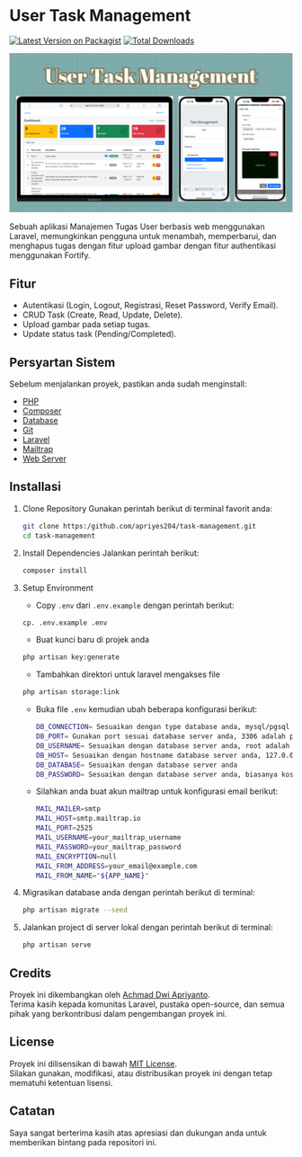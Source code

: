 # User Task Management

[![Latest Version on Packagist][ico-version]][link-packagist]
[![Total Downloads][ico-downloads]][link-downloads]

![Demo Screenshot](./public/backend/assets/img/Demo.png)

Sebuah aplikasi Manajemen Tugas User berbasis web menggunakan Laravel, memungkinkan pengguna untuk menambah, memperbarui, dan menghapus tugas dengan fitur upload gambar dengan fitur authentikasi menggunakan Fortify.

## Fitur

- Autentikasi (Login, Logout, Registrasi, Reset Password, Verify Email).
- CRUD Task (Create, Read, Update, Delete).
- Upload gambar pada setiap tugas.
- Update status task (Pending/Completed).

## Persyartan Sistem

Sebelum menjalankan proyek, pastikan anda sudah menginstall:

- [PHP](https://www.php.net)
- [Composer](https://getcomposer.org)
- [Database](https://www.mysql.com)
- [Git](https://git-scm.com)
- [Laravel](https://laravel.com)
- [Mailtrap](https://mailtrap.io)
- [Web Server](https://www.apachefriends.org)

## Installasi

1. Clone Repository
    Gunakan perintah berikut di terminal favorit anda:
    ``` bash
    git clone https:/github.com/apriyes204/task-management.git
    cd task-management
    ``` 
   
3. Install Dependencies
    Jalankan perintah berikut:
    ``` bash
    composer install
    ``` 
   
5. Setup Environment
   
   - Copy `.env` dari `.env.example` dengan perintah berikut:
    ``` bash
    cp. .env.example .env
    ```

   - Buat kunci baru di projek anda
    ``` bash
    php artisan key:generate
    ``` 

   - Tambahkan direktori untuk laravel mengakses file
    ``` bash
    php artisan storage:link
    ```

   - Buka file `.env` kemudian ubah beberapa konfigurasi berikut:
     ``` bash
     DB_CONNECTION= Sesuaikan dengan type database anda, mysql/pgsql
     DB_PORT= Gunakan port sesuai database server anda, 3306 adalah port standar
     DB_USERNAME= Sesuaikan dengan database server anda, root adalah username standar
     DB_HOST= Sesuaikan dengan hostname database server anda, 127.0.0.1 jika anda menggunakan database lokal
     DB_DATABASE= Sesuaikan dengan database server anda
     DB_PASSWORD= Sesuaikan dengan database server anda, biasanya kosong jika anda menggunakan pengaturan database default
     ```

    - Silahkan anda buat akun mailtrap untuk konfigurasi email berikut:
         ``` bash
         MAIL_MAILER=smtp
         MAIL_HOST=smtp.mailtrap.io
         MAIL_PORT=2525
         MAIL_USERNAME=your_mailtrap_username
         MAIL_PASSWORD=your_mailtrap_password
         MAIL_ENCRYPTION=null
         MAIL_FROM_ADDRESS=your_email@example.com
         MAIL_FROM_NAME="${APP_NAME}"
         ```
     
7. Migrasikan database anda dengan perintah berikut di terminal:
   ```bash
   php artisan migrate --seed
   ```

8. Jalankan project di server lokal dengan perintah berikut di terminal:
    ``` bash
    php artisan serve
    ```

## Credits

Proyek ini dikembangkan oleh [Achmad Dwi Apriyanto]([https://github.com/apriyes204](https://www.linkedin.com/in/achmad-dwi-apriyanto-b1165a88/)).  
Terima kasih kepada komunitas Laravel, pustaka open-source, dan semua pihak yang berkontribusi dalam pengembangan proyek ini.

## License

Proyek ini dilisensikan di bawah [MIT License](license.md).  
Silakan gunakan, modifikasi, atau distribusikan proyek ini dengan tetap mematuhi ketentuan lisensi.

## Catatan

Saya sangat berterima kasih atas apresiasi dan dukungan anda untuk memberikan bintang pada repositori ini.


[ico-version]: https://img.shields.io/packagist/v/charlieuki/receiptprinter.svg?style=flat-square
[ico-downloads]: https://img.shields.io/packagist/dt/charlieuki/receiptprinter.svg?style=flat-square
[ico-travis]: https://img.shields.io/travis/charlieuki/receiptprinter/master.svg?style=flat-square
[ico-styleci]: https://styleci.io/repos/12345678/shield

[link-packagist]: https://packagist.org/packages/charlieuki/receiptprinter
[link-downloads]: https://packagist.org/packages/charlieuki/receiptprinter
[link-travis]: https://travis-ci.org/charlieuki/receiptprinter
[link-styleci]: https://styleci.io/repos/12345678
[link-author]: https://github.com/apriyes204
[link-contributors]: ../../contributors

